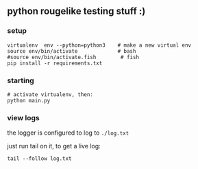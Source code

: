 ## python rougelike testing stuff :)

### setup

    virtualenv  env --python=python3    # make a new virtual env
    source env/bin/activate             # bash
    #source env/bin/activate.fish        # fish
    pip install -r requirements.txt


### starting

    # activate virtualenv, then:
    python main.py


### view logs

the logger is configured to log to `./log.txt`

just run tail on it, to get a live log:

    tail --follow log.txt




